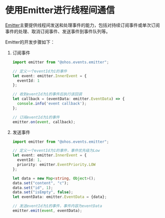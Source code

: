 # 使用Emitter进行线程间通信


[Emitter](../reference/apis/js-apis-emitter.md)主要提供线程间发送和处理事件的能力，包括对持续订阅事件或单次订阅事件的处理、取消订阅事件、发送事件到事件队列等。


Emitter的开发步骤如下：


1. 订阅事件

   ```ts
   import emitter from "@ohos.events.emitter";

   // 定义一个eventId为1的事件
   let event: emitter.InnerEvent = {
     eventId: 1
   };

   // 收到eventId为1的事件后执行该回调
   let callback = (eventData: emitter.EventData) => {
     console.info('event callback');
   };

   // 订阅eventId为1的事件
   emitter.on(event, callback);
   ```

2. 发送事件

   ```ts
   import emitter from "@ohos.events.emitter";
   
   // 定义一个eventId为1的事件，事件优先级为Low
   let event: emitter.InnerEvent = {
     eventId: 1,
     priority: emitter.EventPriority.LOW
   };
   
   let data = new Map<string, Object>();
   data.set("content", "c");
   data.set("id", 1);
   data.set("isEmpty", false);
   let eventData: emitter.EventData = {data};
   
   // 发送eventId为1的事件，事件内容为eventData
   emitter.emit(event, eventData);
   ```
